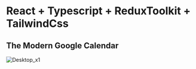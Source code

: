 # React + Typescript + ReduxToolkit + TailwindCss

## The Modern Google Calendar


![Desktop_x1](https://user-images.githubusercontent.com/57067060/145686942-e6de1a6b-71a3-4b21-b3e9-af6e73f4e8fd.png)

